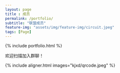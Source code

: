 ```yaml
--- 
layout: page
title : 成员 
permalink: /portfolio/
subtitle: "联盟成员" 
feature-img: "assets/img/feature-img/circuit.jpeg"
tags: [Page]
---
```


{% include portfolio.html %}

欢迎扫描加入群聊！

{% include aligner.html images="kjxd/qrcode.jpeg" %}
